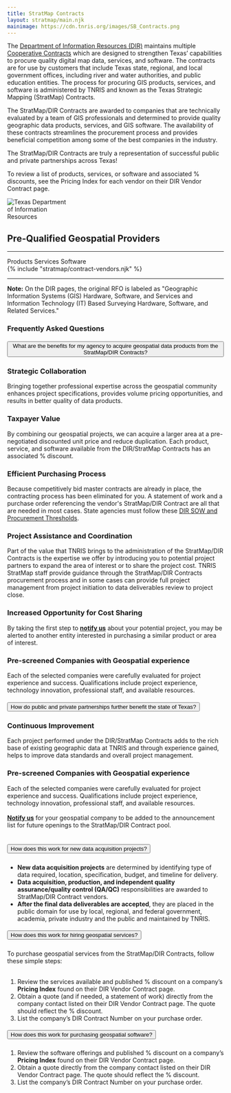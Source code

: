 ```yaml
---
title: StratMap Contracts
layout: stratmap/main.njk
mainimage: https://cdn.tnris.org/images/SB_Contracts.png
---
```


<section class="container-md">
<div class="row">

<div class="col-lg-10 mx-auto d-block">
  <p>The <a href="https://dir.texas.gov/" target="_blank">Department of Information Resources (DIR)</a> maintains multiple <a href="https://dir.texas.gov/View-About-DIR/Pages/Content.aspx?id=41" target="_blank">Cooperative Contracts</a> which are designed to strengthen Texas’ capabilities to procure quality digital map data, services, and software. The contracts are for use by customers that include Texas state, regional, and local government offices, including river and water authorities, and public education entities. The process for procuring GIS products, services, and software is administered by TNRIS and known as the Texas Strategic Mapping (StratMap) Contracts.
  </p>

  <p>The StratMap/DIR Contracts are awarded to companies that are technically evaluated by a team of GIS professionals and determined to provide quality geographic data products, services, and GIS software. The availability of these contracts streamlines the procurement process and provides beneficial competition among some of the best companies in the industry.
  </p>

  <p>The StratMap/DIR Contracts are truly a representation of successful public and private partnerships across Texas!
  </p>

  <p>To review a list of products, services, or software and associated % discounts, see the Pricing Index for each vendor on their DIR Vendor Contract page.
  </p>
</div>

<div class="col-md-2">
  <div class="row">
    <div class="col-lg-12">
      <img style="max-width: 150px;" src="https://cdn.tnris.org/images/dir_logo_md.png" alt="Texas Department of Information Resources">
    </div>
  </div>
</div>

<div class="col-lg-12">
<h2 class="text-center">Pre-Qualified Geospatial Providers</h2>

<hr class="clearfix">

<div class="legend">
 <span class="icon">
  <i class="fa fa-box-open"></i>
 </span>
 <span class="role"> Products</span>

 <span class="icon">
  <i class="fa fa-wrench"></i>
 </span>
 <span class="role"> Services</span>

 <span class="icon">
  <i class="fa fa-laptop"></i>
 </span>
 <span class="role"> Software</span>
</div>

<div class="row vendor-tiles">
  {% include "stratmap/contract-vendors.njk" %}
</div>

<hr class="clearfix">

<p>
<strong>Note:</strong> On the DIR pages, the original RFO is labeled as "Geographic Information Systems (GIS) Hardware, Software, and Services and Information Technology (IT) Based Surveying Hardware, Software, and Related Services."</p>

<div class="container-fluid bg-gray" id="accordion-style-1">
    <div class="container">
        <section>
            <div class="row">
                <div class="col-12">
                    <h1 class="text-green mb-4 text-center">Frequently Asked Questions</h1>
                </div>
                <div class="col-12 mx-auto">
                    <div class="accordion" id="accordionExample1">
                        <div class="card">
                            <div class="card-header" id="headingB">
                                <h5 class="mb-0">
                            <button class="btn btn-link collapsed btn-block text-left" type="button" data-toggle="collapse" data-target="#collapseB" aria-expanded="false" aria-controls="collapseB">
                             <i class="main"></i><i class="fa fa-angle-double-right mr-3"></i>What are the benefits for my agency to acquire geospatial data products from the StratMap/DIR Contracts?
                            </button>
                          </h5>
                            </div>
                            <div id="collapseB" class="collapse fade" aria-labelledby="headingB" data-parent="#accordionExample1">
                                <div class="card-body">
                                    <h3>Strategic Collaboration</h3>
                  Bringing together professional expertise across the geospatial community enhances project specifications, provides volume pricing opportunities, and results in better quality of data products.
                  <h3>Taxpayer Value</h3>
                  By combining our geospatial projects, we can acquire a larger area at a pre-negotiated discounted unit price and reduce duplication. Each product, service, and software available from the DIR/StratMap Contracts has an associated % discount.
                  <h3>Efficient Purchasing Process</h3>
                  Because competitively bid master contracts are already in place, the contracting process has been eliminated for you. A statement of work and a purchase order referencing the vendor's StratMap/DIR Contract are all that are needed in most cases. State agencies must follow these <a href="https://pubext.dir.texas.gov/portal/internal/resources/DocumentLibrary/Threshold%20and%20SOW%20Quick%20Reference%20Guide.pdf">DIR SOW and Procurement Thresholds</a>.
                  <h3>Project Assistance and Coordination</h3>
                  Part of the value that TNRIS brings to the administration of the StratMap/DIR Contracts is the expertise we offer by introducing you to potential project partners to expand the area of interest or to share the project cost. TNRIS StratMap staff provide guidance through the StratMap/DIR Contracts procurement process and in some cases can provide full project management from project initiation to data deliverables review to project close.
                  <h3>Increased Opportunity for Cost Sharing</h3>
                  By taking the first step to <strong><a href="mailto:StratMap@twdb.texas.gov">notify us</a></strong> about your potential project, you may be alerted to another entity interested in purchasing a similar product or area of interest.
                  <h3>Pre-screened Companies with Geospatial experience</h3>
                  Each of the selected companies were carefully evaluated for project experience and success. Qualifications include project experience, technology innovation, professional staff, and available resources.
                                </div>
                            </div>
                        </div>
                        <div class="card">
                            <div class="card-header" id="headingC">
                                <h5 class="mb-0">
                            <button class="btn btn-link collapsed btn-block text-left" type="button" data-toggle="collapse" data-target="#collapseC" aria-expanded="false" aria-controls="collapseC">
                             <i class="main"></i><i class="fa fa-angle-double-right mr-3"></i>How do public and private partnerships further benefit the state of Texas?
                            </button>
                          </h5>
                            </div>
                            <div id="collapseC" class="collapse fade" aria-labelledby="headingC" data-parent="#accordionExample1">
                                <div class="card-body">
                                    <h3>Continuous Improvement</h3>
                  Each project performed under the DIR/StratMap Contracts adds to the rich base of existing geographic data at TNRIS and through experience gained, helps to improve data standards and overall project management.
                  <h3>Pre-screened Companies with Geospatial experience</h3>
                  Each of the selected companies were carefully evaluated for project experience and success. Qualifications include project experience, technology innovation, professional staff, and available resources.<br><br>
                  <strong><a href="mailto:StratMap@twdb.texas.gov">Notify us</a></strong> for your geospatial company to be added to the announcement list for future openings to the StratMap/DIR Contract pool.<br><br>
                                </div>
                            </div>
                        </div>
                        <div class="card">
                            <div class="card-header" id="headingA">
                                <h5 class="mb-0">
                            <button class="btn btn-link btn-block text-left" type="button" data-toggle="collapse" data-target="#collapseA" aria-expanded="false" aria-controls="collapseA">
                              <i class="main"></i><i class="fa fa-angle-double-right mr-3"></i>How does this work for new data acquisition projects?
                            </button>
                          </h5>
                            </div>
                <div id="collapseA" class="collapse fade" aria-labelledby="headingA" data-parent="#accordionExample1">
                                <div class="card-body">
                                    <ul><li><strong>New data acquisition projects</strong> are determined by identifying type of data required, location, specification, budget, and timeline for delivery.</li>
                  <li><strong>Data acquisition, production, and independent quality assurance/quality control (QA/QC)</strong> responsibilities are awarded to StratMap/DIR Contract vendors.</li>
                  <li><strong>After the final data deliverables are accepted</strong>, they are placed in the public domain for use by local, regional, and federal government, academia, private industry and the public and maintained by TNRIS.</li></ul>
                                </div>
                            </div>
                        </div>
             <div class="card">
                            <div class="card-header" id="headingD">
                                <h5 class="mb-0">
                            <button class="btn btn-link collapsed btn-block text-left" type="button" data-toggle="collapse" data-target="#collapseD" aria-expanded="false" aria-controls="collapseD">
                             <i class="main"></i><i class="fa fa-angle-double-right mr-3"></i>How does this work for hiring geospatial services?
                            </button>
                          </h5>
                            </div>
                            <div id="collapseD" class="collapse fade" aria-labelledby="headingD" data-parent="#accordionExample1">
                                <div class="card-body">
                  To purchase geospatial services from the StratMap/DIR Contracts, follow these simple steps:<br><br>
                  <ol><li>Review the services available and published % discount on a company’s <strong>Pricing Index</strong> found on their DIR Vendor Contract page.</li>
                  <li>Obtain a quote (and if needed, a statement of work) directly from the company contact listed on their DIR Vendor Contract page. The quote should reflect the % discount.</li>
                  <li>List the company’s DIR Contract Number on your purchase order.</li></ol>
                                </div>
                            </div>
                        </div>
             <div class="card">
                            <div class="card-header" id="headingE">
                                <h5 class="mb-0">
                            <button class="btn btn-link collapsed btn-block text-left" type="button" data-toggle="collapse" data-target="#collapseE" aria-expanded="false" aria-controls="collapseE">
                             <i class="main"></i><i class="fa fa-angle-double-right mr-3"></i>How does this work for purchasing geospatial software?
                            </button>
                          </h5>
                            </div>
                            <div id="collapseE" class="collapse fade" aria-labelledby="headingE" data-parent="#accordionExample1">
                                <div class="card-body">
                  <ol><li>Review the software offerings and published % discount on a company’s <strong>Pricing Index</strong> found on their DIR Vendor Contract page.</li>
                  <li>Obtain a quote directly from the company contact listed on their DIR Vendor Contract page. The quote should reflect the % discount.</li>
                  <li>List the company’s DIR Contract Number on your purchase order.</li></ol>
                                </div>
                            </div>
                        </div>          
                    </div>
                </div>
            </div>
        </section>
    </div>
</div>

</div>

</div>
</section>
